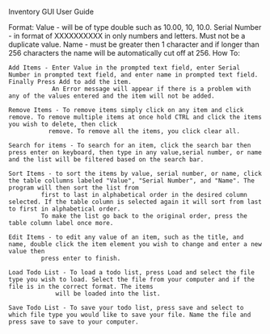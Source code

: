 Inventory GUI User Guide

Format:
	Value - will be of type double such as 10.00, 10, 10.0.
	Serial Number - in format of XXXXXXXXXX in only numbers and letters. Must not be a duplicate value. 
	Name - must be greater then 1 character and if longer than 256 characters the name will be automatically cut off at 256.
How To:
  
 	Add Items - Enter Value in the prompted text field, enter Serial Number in prompted text field, and enter name in prompted text field. Finally Press Add to add the item.
	     	    An Error message will appear if there is a problem with any of the values entered and the item will not be added. 
  
 	Remove Items - To remove items simply click on any item and click remove. To remove multiple items at once hold CTRL and click the items you wish to delete, then click
 		       remove. To remove all the items, you click clear all. 
  
 	Search for items - To search for an item, click the search bar then press enter on keyboard, then type in any value,serial number, or name and the list will be filtered based on the search bar.

	Sort Items - to sort the items by value, serial number, or name, click the table collumns labeled "Value", "Serial Number", and "Name". The program will then sort the list from
		     first to last in alphabetical order in the desired column selected. If the table column is selected again it will sort from last to first in alphabetical order.
		     To make the list go back to the original order, press the table column label once more.  
  
  	Edit Items - to edit any value of an item, such as the title, and name, double click the item element you wish to change and enter a new value then
  		     press enter to finish.
  
  	Load Todo List - To load a todo list, press Load and select the file type you wish to load. Select the file from your computer and if the file is in the correct format. The items 
		         will be loaded into the list.
  
  	Save Todo List - To save your todo list, press save and select to which file type you would like to save your file. Name the file and press save to save to your computer.
